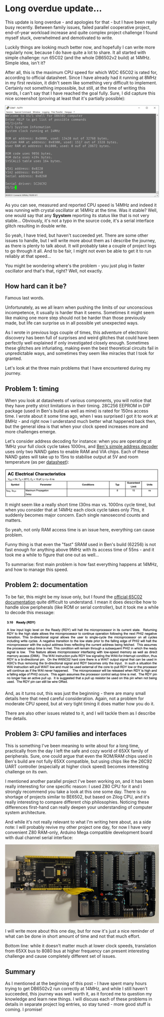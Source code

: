 # Long overdue update...

This update is long overdue - and apologies for that - but I have been really busy recently. Between family issues, failed parallel cooperative project, end-of-year workload increase and quite complex project challenge I found myself stuck, overwhelmed and demotivated to write.

Luckily things are looking much better now, and hopefully I can write more regularly now, because I do have quite a lot to share. It all started with simple challenge: run 65C02 (and the whole DB6502v2 build) at 14MHz. Simple idea, isn't it?

After all, this is the maximum CPU speed for which WDC 65C02 is rated for, according to official datasheet. Since I have already had it running at 8MHz in my first revision, it didn't seem like something very difficult to implement. Certainly not something impossible, but still, at the time of writing this words, I can't say that I have reached the goal fully. Sure, I did capture this nice screenshot (proving at least that it's partially possible):

![18_14mhz_os1](Images/18_14mhz_os1.png)

As you can see, measured and reported CPU speed is 14MHz and indeed it was running with crystal oscillator at 14MHz at the time. Was it stable? Well, one would say that any **Syystem** reporting its status like that is not very stable... Obviously, it's not a typo in the source code, it's a serial interface glitch resulting in double write.

So yeah, I have tried, but haven't succeeded yet. There are some other issues to handle, but I will write more about them as I describe the journey, as there is plenty to talk about. It will probably take a couple of project logs to go through it all. And to be fair, I might not even be able to get it to run reliably at that speed...

You might be wondering where's the problem - you just plug in faster oscillator and that's that, right? Well, not exactly.

## How hard can it be?

Famous last words.

Unfortunately, as we all learn when pushing the limits of our unconscious incompetence, it usually is harder than it seems. Sometimes it might seem like making one more step should not be harder than those previously made, but life can surprise us in all possible yet unexpected ways.

As I wrote in previous logs couple of times, this adventure of electronic discovery has been full of surprises and weird glitches that could have been perfectly well explained if only investigated closely enough. Sometimes these glitches are infuriating, making even the best theoretical circuits fail in unpredictable ways, and sometimes they seem like miracles that I took for granted.

Let's look at the three main problems that I have encountered during my journey.

## Problem 1: timing

When you look at datasheets of various components, you will notice that they have pretty strict limitations in their timing. 28C256 EEPROM in DIP package (used in Ben's build as well as mine) is rated for 150ns access time. I wrote about it some time ago, when I was surprised I got it to work at 8MHz - and right now I understand much better what happened back then, but the general idea is that when your clock speed increases more and more challenges emerge.

Let's consider address decoding for instance: when you are operating at 1MHz your full clock cycle takes 1000ns, and [Ben's simple address decoder](https://eater.net/schematics/6502.png) uses only two NAND gates to enable RAM and VIA chips. Each of these NAND gates will take up to 15ns to stabilise output at 5V and room temperature (as per [datasheet](https://eater.net/datasheets/74hc00.pdf)):

![18_74hc00_datasheet](Images/18_74hc00_datasheet.png)

It might seem like a really short time (30ns max vs. 1000ns cycle time), but when you consider that at 14MHz each clock cycle takes only 71ns, it suddenly becomes major concern. Each single nanosecond counts and matters.

So yeah, not only RAM access time is an issue here, everything can cause problem.

Funny thing is that even the "fast" SRAM used in Ben's build (62256) is not fast enough for anything above 9MHz with its access time of 55ns - and it took me a while to figure that one out as well...

To summarise: first main problem is how fast everything happens at 14MHz, and how to manage this speed.

## Problem 2: documentation

To be fair, this might be my issue only, but I found the [official 65C02 documentation](https://www.westerndesigncenter.com/wdc/documentation/w65c02s.pdf) quite difficult to understand. I mean it does describe how to handle slow peripherals (like ROM or serial controller), but it took me a while to decode this message:

![18_65C02_RDY](Images/18_65C02_RDY.png) 

And, as it turns out, this was just the beginning - there are many small details here that need careful consideration. Again, not a problem for moderate CPU speed, but at very tight timing it does matter how you do it.

There are also other issues related to it, and I will tackle them as I describe the details.

## Problem 3: CPU families and interfaces

This is something I've been meaning to write about for a long time, practically from the day I left the safe and cozy world of 65XX family of peripherals. Sure, one could argue that even the ROM/RAM chips used in Ben's build are not fully 65XX compatible, but using chips like the 26C92 UART controller (especially at higher clock speed) becomes interesting challenge on its own.

I mentioned another parallel project I've been working on, and it has been really interesting for one specific reason: I used Z80 CPU for it and I strongly recommend you take a look at this one some day. There is no shortage of projects similar to BE6502, but based on Zilog CPU, and it's really interesting to compare different chip philosophies. Noticing these differences first-hand can really deepen your understanding of computer system architecture.

And while it's not really relevant to what I'm writing here about, as a side note: I will probably revive my other project one day, for now I have very convenient Z80 RAM-only, Arduino Mega compatible development board with dual channel serial interface:

![18_z80devboard](Images/18_z80devboard.jpeg)

I will write more about this one day, but for now it's just a nice reminder of what can be done in short amount of time and not that much effort.

Bottom line: while it doesn't matter much at lower clock speeds, translation from 65XX bus to 8080 bus at higher frequency can present interesting challenge and cause completely different set of issues.

## Summary

As I mentioned at the beginning of this post - I have spent many hours trying to get DB6502v2 run correctly at 14MHz, and while I still haven't succeeded, this journey was well worth it, as it forced me to question my knowledge and learn new things. I will discuss each of these problems in details in separate project log entries, so stay tuned - more good stuff is coming. I promise!
